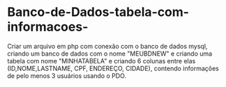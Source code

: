 # Banco-de-Dados-tabela-com-informacoes-
Criar um arquivo em php com conexão com o banco de dados mysql, criando um banco de dados com o nome "MEUBDNEW" e criando uma tabela com nome "MINHATABELA" e criando 6 colunas entre elas (ID,NOME,LASTNAME, CPF, ENDEREÇO, CIDADE), contendo informações de pelo menos 3 usuários usando o PDO.
